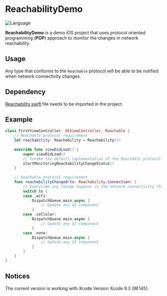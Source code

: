ReachabilityDemo
============
![Language](https://img.shields.io/badge/language-Swift%204-orange.svg)

**ReachabilityDemo** is a demo iOS project that uses protocol oriented programming (**POP**) approach to monitor the changes in network reachability.

## Usage
Any type that conforms to the `Reachable` protocol will be able to be notified when network connectivity changes.

## Dependency
[Reachability.swift](https://github.com/ashleymills/Reachability.swift) file needs to be imported in the project.

## Example
```swift
class FirstViewController: UIViewController, Reachable {
    // Reachable protocol requirement
    let reachability: Reachability = Reachability()!
    
    override func viewDidLoad() {
        super.viewDidLoad()
        // Invoke the default implementation of the Reachable protocol requirement to be able to be notified
        startMonitoringReachabilityChangeStatus()
    }
    
    // Reachable protocol requirement
    func reachabilityChanged(to: Reachability.Connection) {
        // Everytime any change happens in the network connectivity this method will be invoked with appropriate connection status
        switch to {
        case .wifi:
            DispatchQueue.main.async {
                // Update any UI component
            }
        case .cellular:
            DispatchQueue.main.async {
                // Update any UI component
            }
        case .none:
            DispatchQueue.main.async {
                // Update any UI component
            }
        }
    }
}
```

## Notices
The current version is working with Xcode Version Xcode 9.3 (9E145).
